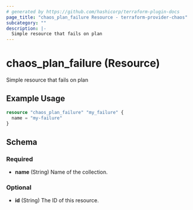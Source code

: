 ```yaml
---
# generated by https://github.com/hashicorp/terraform-plugin-docs
page_title: "chaos_plan_failure Resource - terraform-provider-chaos"
subcategory: ""
description: |-
  Simple resource that fails on plan
---
```


# chaos_plan_failure (Resource)

Simple resource that fails on plan

## Example Usage

```terraform
resource "chaos_plan_failure" "my_failure" {
  name = "my-failure"
}
```

<!-- schema generated by tfplugindocs -->
## Schema

### Required

- **name** (String) Name of the collection.

### Optional

- **id** (String) The ID of this resource.


